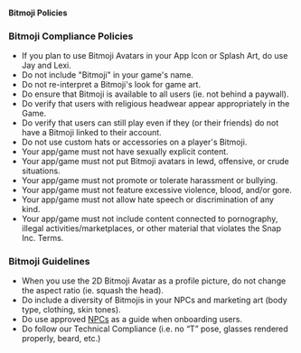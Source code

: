 <h4>Bitmoji Policies</h4>


<h3>Bitmoji Compliance Policies</h3>




* If you plan to use Bitmoji Avatars in your App Icon or Splash Art, do use Jay and Lexi.
* Do not include "Bitmoji" in your game's name.
* Do not re-interpret a Bitmoji's look for game art.
* Do ensure that Bitmoji is available to all users (ie. not behind a paywall).
* Do verify that users with religious headwear appear appropriately in the Game.
* Do verify that users can still play even if they (or their friends) do not have a Bitmoji linked to their account.
* Do not use custom hats or accessories on a player's Bitmoji.
* Your app/game must not have sexually explicit content.
* Your app/game must not put Bitmoji avatars in lewd, offensive, or crude situations.
* Your app/game must not promote or tolerate harassment or bullying.
* Your app/game must not feature excessive violence, blood, and/or gore.
* Your app/game must not allow hate speech or discrimination of any kind.
* Your app/game must not include content connected to pornography, illegal activities/marketplaces, or other material that violates the Snap Inc. Terms.

<h3>Bitmoji Guidelines</h3>



* When you use the 2D Bitmoji Avatar as a profile picture, do not change the aspect ratio (ie. squash the head).
* Do include a diversity of Bitmojis in your NPCs and marketing art (body type, clothing, skin tones).
* Do use approved [NPCs](../NonPlayerCharacters/README.md) as a guide when onboarding users.
* Do follow our Technical Compliance (i.e. no “T” pose, glasses rendered properly, beard, etc.)
